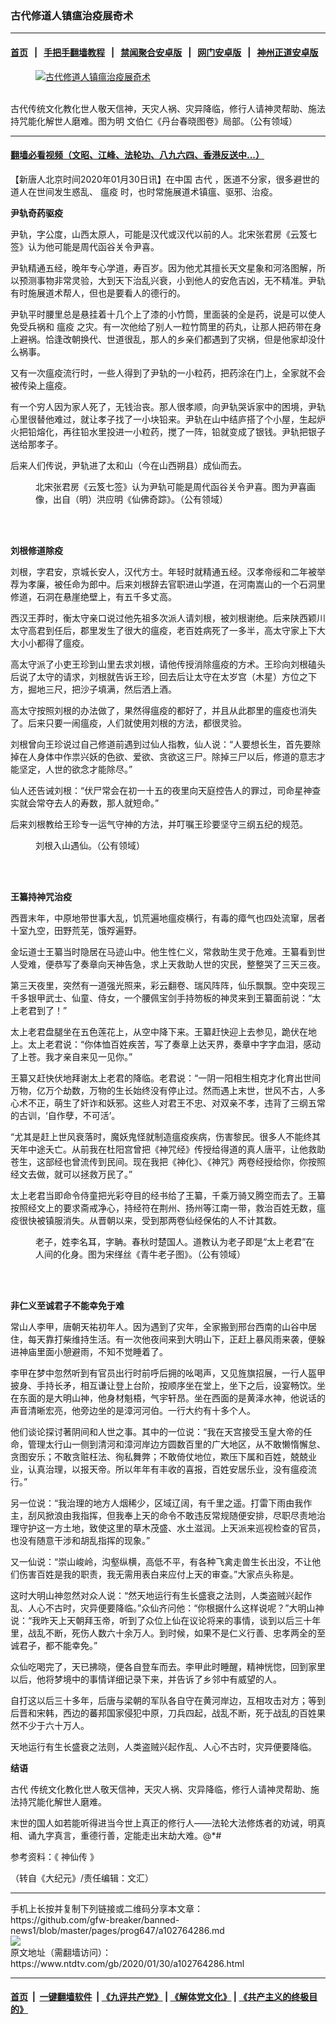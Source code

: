 ### 古代修道人镇瘟治疫展奇术
------------------------

#### [首页](https://github.com/gfw-breaker/banned-news1/blob/master/README.md) &nbsp;&nbsp;|&nbsp;&nbsp; [手把手翻墙教程](https://github.com/gfw-breaker/guides/wiki) &nbsp;&nbsp;|&nbsp;&nbsp; [禁闻聚合安卓版](https://github.com/gfw-breaker/bn-android) &nbsp;&nbsp;|&nbsp;&nbsp; [网门安卓版](https://github.com/oGate2/oGate) &nbsp;&nbsp;|&nbsp;&nbsp; [神州正道安卓版](https://github.com/SzzdOgate/update) 



<div><div class="featured_image">
 <a href="https://i.ntdtv.com/assets/uploads/2020/01/0125-2-600x400.jpg" target="_blank">
  <figure>
   <img alt="古代修道人镇瘟治疫展奇术" src="https://i.ntdtv.com/assets/uploads/2020/01/0125-2-600x400-800x450.jpg"/>
  </figure><br/>
 </a>
 <span class="caption">
  古代传统文化教化世人敬天信神，天灾人祸、灾异降临，修行人请神灵帮助、施法持咒能化解世人磨难。图为明 文伯仁《丹台春晓图卷》局部。（公有领域）
 </span>
</div>
</div><hr/>

#### [翻墙必看视频（文昭、江峰、法轮功、八九六四、香港反送中...）](http://167.172.214.107/home.html)

<div><div class="post_content" itemprop="articleBody">
 <p>
  【新唐人北京时间2020年01月30日讯】在中国
  <ok href="https://www.ntdtv.com/gb/古代.htm">
   古代
  </ok>
  ，医道不分家，很多避世的道人在世间发生惑乱、
  <ok href="https://www.ntdtv.com/gb/瘟疫.htm">
   瘟疫
  </ok>
  时，也时常施展道术镇瘟、驱邪、治疫。
 </p>
 <p>
  <strong>
   尹轨奇药驱疫
  </strong>
 </p>
 <p>
  尹轨，字公度，山西太原人，可能是汉代或汉代以前的人。北宋张君房《云笈七签》认为他可能是周代函谷关令尹喜。
 </p>
 <p>
  尹轨精通五经，晚年专心学道，寿百岁。因为他尤其擅长天文星象和河洛图解，所以预测事物非常灵验，大到天下治乱兴衰，小到他人的安危吉凶，无不精准。尹轨有时施展道术帮人，但也是要看人的德行的。
 </p>
 <p>
  尹轨平时腰里总是悬挂着十几个上了漆的小竹筒，里面装的全是药，说是可以使人免受兵祸和
  <ok href="https://www.ntdtv.com/gb/瘟疫.htm">
   瘟疫
  </ok>
  之灾。有一次他给了别人一粒竹筒里的药丸，让那人把药带在身上避祸。恰逢改朝换代、世道很乱，那人的乡亲们都遇到了灾祸，但是他家却没什么祸事。
 </p>
 <p>
  又有一次瘟疫流行时，一些人得到了尹轨的一小粒药，把药涂在门上，全家就不会被传染上瘟疫。
 </p>
 <p>
  有一个穷人因为家人死了，无钱治丧。那人很孝顺，向尹轨哭诉家中的困境，尹轨心里很替他难过，就让孝子找了一小块铅来。尹轨在山中结庐搭了个小屋，生起炉火把铅熔化，再往铅水里投进一小粒药，搅了一阵，铅就变成了银钱。尹轨把银子送给那孝子。
 </p>
 <p>
  后来人们传说，尹轨进了太和山（今在山西朔县）成仙而去。
 </p>
 <figure class="wp-caption alignnone" id="attachment_102764429" style="width: 450px">
  <img alt="" class="size-full wp-image-102764429" src="https://i.ntdtv.com/assets/uploads/2020/01/6098d1d0405517ff7d099ba6baa881e8-e1580179896401-450x629.jpg">
   <br/><figcaption class="wp-caption-text">
    北宋张君房《云笈七签》认为尹轨可能是周代函谷关令尹喜。图为尹喜画像，出自（明）洪应明《仙佛奇踪》。（公有领域）
   </figcaption><br/>
  </img>
 </figure><br/>
 <p>
  <strong>
   刘根修道除疫
  </strong>
 </p>
 <p>
  刘根，字君安，京城长安人，汉代方士。年轻时就精通五经。汉孝帝绥和二年被举荐为孝廉，被任命为郎中。后来刘根辞去官职进山学道，在河南嵩山的一个石洞里修道，石洞在悬崖绝壁上，有五千多丈高。
 </p>
 <p>
  西汉王莽时，衡太守亲口说过他先祖多次派人请刘根，被刘根谢绝。后来陕西颖川太守高君到任后，郡里发生了很大的瘟疫，老百姓病死了一多半，高太守家上下大大小小都得了瘟疫。
 </p>
 <p>
  高太守派了小吏王珍到山里去求刘根，请他传授消除瘟疫的方术。王珍向刘根磕头后说了太守的请求，刘根就告诉王珍，回去后让太守在太岁宫（木星）方位之下方，掘地三尺，把沙子填满，然后洒上酒。
 </p>
 <p>
  高太守按照刘根的办法做了，果然得瘟疫的都好了，并且从此郡里的瘟疫也消失了。后来只要一闹瘟疫，人们就使用刘根的方法，都很灵验。
 </p>
 <p>
  刘根曾向王珍说过自己修道前遇到过仙人指教，仙人说：“人要想长生，首先要除掉在人身体中作祟兴妖的色欲、爱欲、贪欲这三尸。除掉三尸以后，修道的意志才能坚定，人世的欲念才能除尽。”
 </p>
 <p>
  仙人还告诫刘根：“伏尸常会在初一十五的夜里向天庭控告人的罪过，司命星神查实就会常夺去人的寿数，那人就短命。”
 </p>
 <p>
  后来刘根教给王珍专一运气守神的方法，并叮嘱王珍要坚守三纲五纪的规范。
 </p>
 <figure class="wp-caption alignnone" id="attachment_102764432" style="width: 450px">
  <img alt="" class="size-full wp-image-102764432" src="https://i.ntdtv.com/assets/uploads/2020/01/b73b9aa65cc9487adf2d76a23d5c8418-e1580180764921-450x558.jpg">
   <br/><figcaption class="wp-caption-text">
    刘根入山遇仙。（公有领域）
   </figcaption><br/>
  </img>
 </figure><br/>
 <p>
  <strong>
   王纂持神咒治疫
  </strong>
 </p>
 <p>
  西晋末年，中原地带世事大乱，饥荒遍地瘟疫横行，有毒的瘴气也四处流窜，居者十室九空，田野荒芜，饿殍遍野。
 </p>
 <p>
  金坛道士王纂当时隐居在马迹山中。他生性仁义，常救助生灵于危难。王纂看到世人受难，便恭写了奏章向天神告急，求上天救助人世的灾民，整整哭了三天三夜。
 </p>
 <p>
  第三天夜里，突然有一道强光照来，彩云翻卷、瑞风阵阵，仙乐飘飘。空中突现三千多银甲武士、仙童、侍女，一个腰佩宝剑手持笏板的神灵来到王纂面前说：“太上老君到了！”
 </p>
 <p>
  太上老君盘腿坐在五色莲花上，从空中降下来。王纂赶快迎上去参见，跪伏在地上。太上老君说：“你体恤百姓疾苦，写了奏章上达天界，奏章中字字血泪，感动了上苍。我才亲自来见一见你。”
 </p>
 <p>
  王纂又赶快伏地拜谢太上老君的降临。老君说：“一阴一阳相生相克才化育出世间万物，亿万个劫数，万物的生长始终没有停止过。然而遇上末世，世风不古，人多心术不正，萌生了奸诈和妖邪。这些人对君王不忠、对双亲不孝，违背了三纲五常的古训，‘自作孽，不可活’。
 </p>
 <p>
  “尤其是赶上世风衰落时，魔妖鬼怪就制造瘟疫疾病，伤害黎民。很多人不能终其天年中途夭亡。从前我在杜阳宫曾把《神咒经》传授给得道的真人唐平，让他救助苍生，这部经也曾流传到民间。现在我把《神化》、《神咒》两卷经授给你，你按照经文去做，就可以拯救万民了。”
 </p>
 <p>
  太上老君当即命令侍童把光彩夺目的经书给了王纂，千乘万骑又腾空而去了。王纂按照经文上的要求斋戒净心，持经符在荆州、扬州等江南一带，救治百姓无数，瘟疫很快被镇服消失。从晋朝以来，受到那两卷仙经保佑的人不计其数。
 </p>
 <figure class="wp-caption alignnone" id="attachment_102764433" style="width: 450px">
  <img alt="" class="size-full wp-image-102764433" src="https://i.ntdtv.com/assets/uploads/2020/01/PK2C000022N000000000PAA-e1521185161172-450x787.jpg"/>
  <br/><figcaption class="wp-caption-text">
   老子，姓李名耳，字聃。春秋时楚国人。道教认为老子即是“太上老君”在人间的化身。图为宋缂丝《青牛老子图》。（公有领域）
  </figcaption><br/>
 </figure><br/>
 <p>
  <strong>
   非仁义至诚君子不能幸免于难
  </strong>
 </p>
 <p>
  常山人李甲，唐朝天祐初年人。因为遇到了灾年，全家搬到邢台西南的山谷中居住，每天靠打柴维持生活。有一次他夜间来到大明山下，正赶上暴风雨来袭，便躲进神庙里面小憩避雨，不知不觉睡着了。
 </p>
 <p>
  李甲在梦中忽然听到有官员出行时前呼后拥的吆喝声，又见旌旗招展，一行人盔甲披身、手持长矛，相互谦让登上台阶，按顺序坐在堂上，坐下之后，设宴畅饮。坐在东面的是大明山神，他身材魁梧，气宇轩昂。坐在西面的是黄泽水神，他说话的声音清晰宏亮，他旁边坐的是漳河河伯。一行大约有十多个人。
 </p>
 <p>
  他们谈论探讨著阴间和人世之事。其中的一位说：“我在天宫接受玉皇大帝的任命，管理太行山一侧到清河和漳河岸边方圆数百里的广大地区，从不敢懒惰懈怠、贪图安乐；不敢贪赃枉法、徇私舞弊；不敢倚仗地位，欺压下属和百姓，兢兢业业，认真治理，以报天帝。所以年年有丰收的喜报，百姓安居乐业，没有瘟疫流行。”
 </p>
 <p>
  另一位说：“我治理的地方人烟稀少，区域辽阔，有千里之遥。打雷下雨由我作主，刮风掀浪由我指挥，但我奉上天的命令不敢违反常规随便安排，尽职尽责地治理守护这一方土地，致使这里的草木茂盛、水土滋润。上天派来巡视检查的官员，也没有随意干涉和胡乱指挥的现象。”
 </p>
 <p>
  又一仙说：“崇山峻岭，沟壑纵横，高低不平，有各种飞禽走兽生长出没，不让他们伤害百姓是我的职责，我无需用表白来应付上天的审查。”大家点头称是。
 </p>
 <p>
  这时大明山神忽然对众人说：“然天地运行有生长盛衰之法则，人类盗贼兴起作乱、人心不古时，灾异便要降临。”众仙齐问他：“你根据什么这样说呢？”大明山神说：“我昨天上天朝拜玉帝，听到了众位上仙在议论将来的事情，谈到以后三十年里，战乱不断，死伤人数六十余万人。到时候，如果不是仁义行善、忠孝两全的至诚君子，都不能幸免。”
 </p>
 <p>
  众仙吃喝完了，天已拂晓，便各自登车而去。李甲此时睡醒，精神恍惚，回到家里以后，他将梦境中的事情详细记录下来，并告诉了乡邻中有威望的人。
 </p>
 <p>
  自打这以后三十多年，后唐与梁朝的军队各自守在黄河岸边，互相攻击对方；等到后晋和宋韩，西边的蕃邦国家侵犯中原，刀兵四起，战乱不断，死于战乱的百姓果然不少于六十万人。
 </p>
 <p>
  天地运行有生长盛衰之法则，人类盗贼兴起作乱、人心不古时，灾异便要降临。
 </p>
 <p>
  <strong>
   结语
  </strong>
 </p>
 <p>
  <ok href="https://www.ntdtv.com/gb/古代.htm">
   古代
  </ok>
  传统文化教化世人敬天信神，天灾人祸、灾异降临，修行人请神灵帮助、施法持咒能化解世人磨难。
 </p>
 <p>
  末世的国人如若能听得进当今世上真正的修行人——法轮大法修炼者的劝诫，明真相、诵九字真言，重德行善，定能走出末劫大难。@*#
 </p>
 <p>
  参考资料：《
  <ok href="https://www.ntdtv.com/gb/神仙传.htm">
   神仙传
  </ok>
  》
 </p>
 <p>
  （转自《大纪元》/责任编辑：文汇）
 </p>
 <div class="single_ad">
 </div>
</div>
</div>
<hr/>
手机上长按并复制下列链接或二维码分享本文章：<br/>
https://github.com/gfw-breaker/banned-news1/blob/master/pages/prog647/a102764286.md <br/>
<a href='https://github.com/gfw-breaker/banned-news1/blob/master/pages/prog647/a102764286.md'><img src='https://github.com/gfw-breaker/banned-news1/blob/master/pages/prog647/a102764286.md.png'/></a> <br/>
原文地址（需翻墙访问）：https://www.ntdtv.com/gb/2020/01/30/a102764286.html


------------------------
#### [首页](https://github.com/gfw-breaker/banned-news1/blob/master/README.md) &nbsp;|&nbsp; [一键翻墙软件](https://github.com/gfw-breaker/nogfw/blob/master/README.md) &nbsp;| [《九评共产党》](https://github.com/gfw-breaker/9ping.md/blob/master/README.md#九评之一评共产党是什么) | [《解体党文化》](https://github.com/gfw-breaker/jtdwh.md/blob/master/README.md) | [《共产主义的终极目的》](https://github.com/gfw-breaker/gczydzjmd.md/blob/master/README.md)


<img src='http://gfw-breaker.win/banned-news/pages/prog647/a102764286.md' width='0px' height='0px'/>